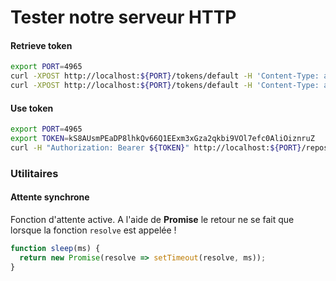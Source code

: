 # Tester notre serveur HTTP

#### Retrieve token
```bash
export PORT=4965
curl -XPOST http://localhost:${PORT}/tokens/default -H 'Content-Type: application/json' -d'{"pwd":"joe"}'
curl -XPOST http://localhost:${PORT}/tokens/default -H 'Content-Type: application/json' -d'{"pwd":"applepie"}'
```

#### Use token
```bash
export PORT=4965
export TOKEN=kS8AUsmPEaDP8lhkQv66Q1EExm3xGza2qkbi9VOl7efc0AliOiznruZ
curl -H "Authorization: Bearer ${TOKEN}" http://localhost:${PORT}/repositories/default
```

### Utilitaires
#### Attente synchrone
Fonction d'attente active. A l'aide de **Promise** le retour ne se fait que lorsque la fonction `resolve` est appelée !
```js
function sleep(ms) {
  return new Promise(resolve => setTimeout(resolve, ms));
}
```
